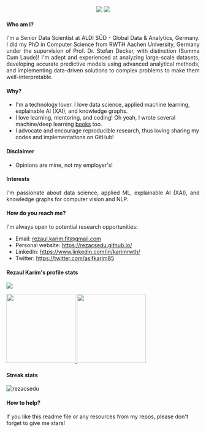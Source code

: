 <p align="center">
  <a href="https://www.linkedin.com/in/karimrwth/" target="_blank"><img src="https://img.shields.io/badge/Linkedin-Follow%20Reza-blue?logo=linkedin" /></a>
  <a href="https://rezacsedu.github.io/" target="_blank"></a>
  <a href="https://twitter.com/intent/follow?screen_name=asifkarim85" target="_blank"><img src="https://img.shields.io/twitter/follow/asifkarim85?style=social"/></a>
</p>

#### Who am I?
<div align="justify">
I'm a Senior Data Scientist at ALDI SÜD - Global Data & Analytics, Germany. I did my PhD in Computer Science from RWTH Aachen University, Germany under the supervision of Prof. Dr. Stefan Decker, with distinction (Summa Cum Laude)! I'm adept and experienced at analyzing large-scale datasets, developing accurate predictive models using advanced analytical methods, and implementing data-driven solutions to complex problems to make them well-interpretable. 
</div>

#### Why?
- I'm a technology lover. I love data science, applied machine learning, explainable AI (XAI), and knowledge graphs. 
- I love learning, mentoring, and coding! Oh yeah, I wrote several machine/deep learning [books](https://www.amazon.com/s?k=Md.+Rezaul+Karim&ref=nb_sb_noss) too.
- I advocate and encourage reproducible research, thus loving sharing my codes and implementations on GitHub! 

#### Disclaimer
- Opinions are mine, not my employer's! 

#### Interests
<div align="justify">
I'm passionate about data science, applied ML, explainable AI (XAI), and knowledge graphs for computer vision and NLP.
</div>

#### How do you reach me?
I'm always open to potential research opportunities: 

- Email: rezaul.karim.fit@gmail.com
- Personal website: https://rezacsedu.github.io/ 
- LinkedIn: https://www.linkedin.com/in/karimrwth/ 
- Twitter: https://twitter.com/asifkarim85 

#### Rezaul Karim's profile stats
<p align="left"><img src="https://profile-counter.glitch.me/rezacsedu/count.svg" /></p>

<p align="left">
<a href="https://github.com/rezacsedu">
  <img height="180em" src="https://github-readme-stats-eight-theta.vercel.app/api?username=rezacsedu&show_icons=true&theme=algolia&include_all_commits=true&count_private=false"/>
 <img height="180em" src="https://github-readme-stats-eight-theta.vercel.app/api/top-langs/?username=rezacsedu&hide_progress=true&hide=Web%20Ontology%20Language,PHP,html&hide_progress=true&theme=algolia"/>
</a>
</p>

#### Streak stats
<img src="https://github-readme-streak-stats.herokuapp.com/?user=rezacsedu&theme=dark" alt="rezacsedu"/> 

#### How to help? 
<div align="left">  
If you like this readme file or any resources from my repos, please don't forget to give me stars!  
</div> 
